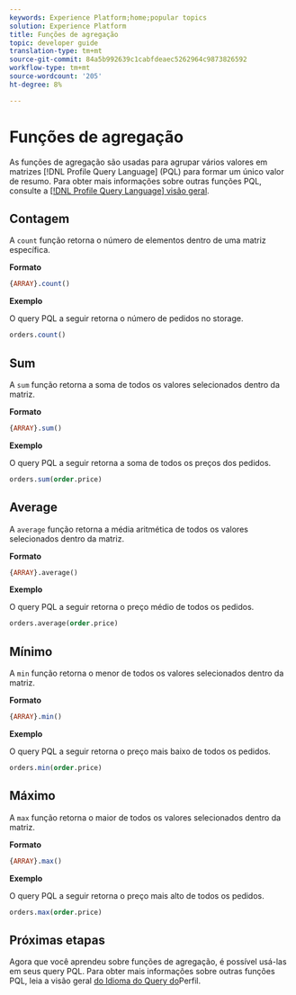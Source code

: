 ```yaml
---
keywords: Experience Platform;home;popular topics
solution: Experience Platform
title: Funções de agregação
topic: developer guide
translation-type: tm+mt
source-git-commit: 84a5b992639c1cabfdeaec5262964c9873826592
workflow-type: tm+mt
source-wordcount: '205'
ht-degree: 8%

---
```



# Funções de agregação

As funções de agregação são usadas para agrupar vários valores em matrizes [!DNL Profile Query Language] (PQL) para formar um único valor de resumo. Para obter mais informações sobre outras funções PQL, consulte a [[!DNL Profile Query Language] visão geral](./overview.md).

## Contagem

A `count` função retorna o número de elementos dentro de uma matriz específica.

**Formato**

```sql
{ARRAY}.count()
```

**Exemplo**

O query PQL a seguir retorna o número de pedidos no storage.

```sql
orders.count()
```

## Sum

A `sum` função retorna a soma de todos os valores selecionados dentro da matriz.

**Formato**

```sql
{ARRAY}.sum()
```

**Exemplo**

O query PQL a seguir retorna a soma de todos os preços dos pedidos.

```sql
orders.sum(order.price)
```

## Average

A `average` função retorna a média aritmética de todos os valores selecionados dentro da matriz.

**Formato**

```sql
{ARRAY}.average()
```

**Exemplo**

O query PQL a seguir retorna o preço médio de todos os pedidos.

```sql
orders.average(order.price)
```

## Mínimo

A `min` função retorna o menor de todos os valores selecionados dentro da matriz.

**Formato**

```sql
{ARRAY}.min()
```

**Exemplo**

O query PQL a seguir retorna o preço mais baixo de todos os pedidos.

```sql
orders.min(order.price)
```

## Máximo

A `max` função retorna o maior de todos os valores selecionados dentro da matriz.

**Formato**

```sql
{ARRAY}.max()
```

**Exemplo**

O query PQL a seguir retorna o preço mais alto de todos os pedidos.

```sql
orders.max(order.price)
```

## Próximas etapas

Agora que você aprendeu sobre funções de agregação, é possível usá-las em seus query PQL. Para obter mais informações sobre outras funções PQL, leia a visão geral [do Idioma do Query do](./overview.md)Perfil.
